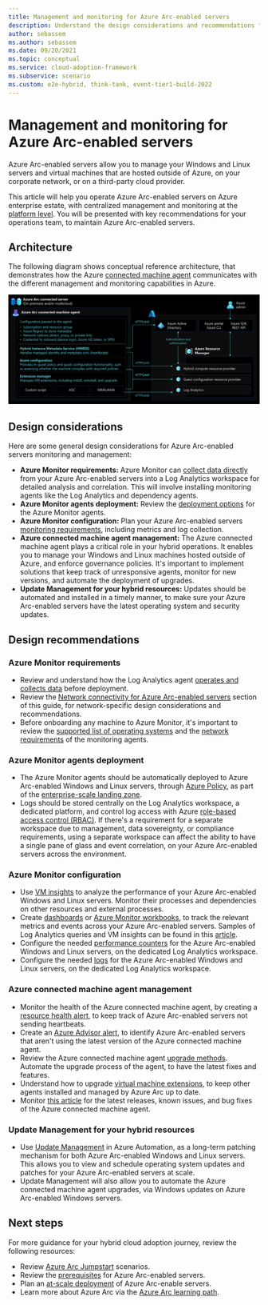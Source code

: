 ```yaml
---
title: Management and monitoring for Azure Arc-enabled servers
description: Understand the design considerations and recommendations for management and monitoring of Azure Arc-enabled servers
author: sebassem
ms.author: sebassem
ms.date: 09/20/2021
ms.topic: conceptual
ms.service: cloud-adoption-framework
ms.subservice: scenario
ms.custom: e2e-hybrid, think-tank, event-tier1-build-2022
---
```


# Management and monitoring for Azure Arc-enabled servers

Azure Arc-enabled servers allow you to manage your Windows and Linux servers and virtual machines that are hosted outside of Azure, on your corporate network, or on a third-party cloud provider.

This article will help you operate Azure Arc-enabled servers on Azure enterprise estate, with centralized management and monitoring at the [platform level](../../../ready/landing-zone/design-area/management.md). You will be presented with key recommendations for your operations team, to maintain Azure Arc-enabled servers.

## Architecture

The following diagram shows conceptual reference architecture, that demonstrates how the Azure [connected machine agent](/azure/azure-arc/servers/agent-overview) communicates with the different management and monitoring capabilities in Azure.

[![Diagram that shows Azure connected machine agent architecture.](./media/arc-enabled-servers-connected-agent.png)](./media/arc-enabled-servers-connected-agent.png#lightbox)

## Design considerations

Here are some general design considerations for Azure Arc-enabled servers monitoring and management:

- **Azure Monitor requirements:** Azure Monitor can [collect data directly](/azure/azure-arc/servers/learn/tutorial-enable-vm-insights) from your Azure Arc-enabled servers into a Log Analytics workspace for detailed analysis and correlation. This will involve installing monitoring agents like the Log Analytics and dependency agents.
- **Azure Monitor agents deployment:** Review the [deployment options](/azure/azure-arc/servers/concept-log-analytics-extension-deployment) for the Azure Monitor agents.
- **Azure Monitor configuration:** Plan your Azure Arc-enabled servers [monitoring requirements](/azure/azure-monitor/agents/log-analytics-agent#data-collected), including metrics and log collection.
- **Azure connected machine agent management:** The Azure connected machine agent plays a critical role in your hybrid operations. It enables you to manage your Windows and Linux machines hosted outside of Azure, and enforce governance policies. It's important to implement solutions that keep track of unresponsive agents, monitor for new versions, and automate the deployment of upgrades.
- **Update Management for your hybrid resources:** Updates should be automated and installed in a timely manner, to make sure your Azure Arc-enabled servers have the latest operating system and security updates.

## Design recommendations

### Azure Monitor requirements

- Review and understand how the Log Analytics agent [operates and collects data](/azure/azure-monitor/agents/log-analytics-agent) before deployment.
- Review the [Network connectivity for Azure Arc-enabled servers](./eslz-arc-servers-connectivity.md) section of this guide, for network-specific design considerations and recommendations.
- Before onboarding any machine to Azure Monitor, it's important to review the [supported list of operating systems](/azure/azure-monitor/agents/agents-overview#supported-operating-systems) and the [network requirements](/azure/azure-monitor/agents/log-analytics-agent#network-requirements) of the monitoring agents.

### Azure Monitor agents deployment

- The Azure Monitor agents should be automatically deployed to Azure Arc-enabled Windows and Linux servers, through [Azure Policy](/azure/azure-monitor/deploy-scale), as part of the [enterprise-scale landing zone](../../../ready/landing-zone/design-area/management.md).
- Logs should be stored centrally on the Log Analytics workspace, a dedicated platform, and control log access with Azure [role-based access control (RBAC)](/azure/azure-monitor/platform/design-logs-deployment#access-control-overview). If there's a requirement for a separate workspace due to management, data sovereignty, or compliance requirements, using a separate workspace can affect the ability to have a single pane of glass and event correlation, on your Azure Arc-enabled servers across the environment.

### Azure Monitor configuration

- Use [VM insights](/azure/azure-arc/servers/learn/tutorial-enable-vm-insights) to analyze the performance of your Azure Arc-enabled Windows and Linux servers. Monitor their processes and dependencies on other resources and external processes.
- Create [dashboards](/azure/azure-portal/azure-portal-dashboards) or [Azure Monitor workbooks](/azure/azure-monitor/visualize/workbooks-overview), to track the relevant metrics and events across your Azure Arc-enabled servers. Samples of Log Analytics queries and VM insights can be found in this [article](/azure/azure-monitor/vm/vminsights-log-query).
- Configure the needed [performance counters](/azure/azure-monitor/agents/data-sources-performance-counters) for the Azure Arc-enabled Windows and Linux servers, on the dedicated Log Analytics workspace.
- Configure the needed [logs](/azure/azure-monitor/agents/log-analytics-agent#data-collected) for the Azure Arc-enabled Windows and Linux servers, on the dedicated Log Analytics workspace.

### Azure connected machine agent management

- Monitor the health of the Azure connected machine agent, by creating a [resource health alert](/azure/azure-arc/servers/plan-at-scale-deployment#phase-3-manage-and-operate), to keep track of Azure Arc-enabled servers not sending heartbeats.
- Create an [Azure Advisor alert](/azure/azure-arc/servers/plan-at-scale-deployment#phase-3-manage-and-operate), to identify Azure Arc-enabled servers that aren't using the latest version of the Azure connected machine agent.
- Review the Azure connected machine agent [upgrade methods](/azure/azure-arc/servers/manage-agent#upgrading-agent). Automate the upgrade process of the agent, to have the latest fixes and features.
- Understand how to upgrade [virtual machine extensions](/azure/azure-arc/servers/manage-vm-extensions), to keep other agents installed and managed by Azure Arc up to date.
- Monitor [this article](/azure/azure-arc/servers/agent-release-notes) for the latest releases, known issues, and bug fixes of the Azure connected machine agent.

### Update Management for your hybrid resources

- Use [Update Management](/azure/automation/update-management/overview) in Azure Automation, as a long-term patching mechanism for both Azure Arc-enabled Windows and Linux servers. This allows you to view and schedule operating system updates and patches for your Azure Arc-enabled servers at scale.
- Update Management will also allow you to automate the Azure connected machine agent upgrades, via Windows updates on Azure Arc-enabled Windows servers.

## Next steps

For more guidance for your hybrid cloud adoption journey,  review the following resources:

- Review [Azure Arc Jumpstart](https://azurearcjumpstart.io/azure_arc_jumpstart/azure_arc_servers/day2/) scenarios.
- Review the [prerequisites](/azure/azure-arc/servers/agent-overview#prerequisites) for Azure Arc-enabled servers.
- Plan an [at-scale deployment](/azure/azure-arc/servers/plan-at-scale-deployment) of Azure Arc-enable servers.
- Learn more about Azure Arc via the [Azure Arc learning path](/training/paths/manage-hybrid-infrastructure-with-azure-arc/).
